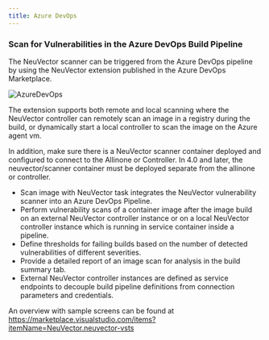 ```yaml
---
title: Azure DevOps
---
```


### Scan for Vulnerabilities in the Azure DevOps Build Pipeline

The NeuVector scanner can be triggered from the Azure DevOps pipeline by using the NeuVector extension published in the Azure DevOps Marketplace.

![AzureDevOps](/img/06.scanning/03.build/04.azuredevops/azure_devops.png)

The extension supports both remote and local scanning where the NeuVector controller can remotely scan an image in a registry during the build, or dynamically start a local controller to scan the image on the Azure agent vm.

In addition, make sure there is a NeuVector scanner container deployed and configured to connect to the Allinone or Controller. In 4.0 and later, the neuvector/scanner container must be deployed separate from the allinone or controller.

+ Scan image with NeuVector task integrates the NeuVector vulnerability scanner into an Azure DevOps Pipeline.
+ Perform vulnerability scans of a container image after the image build on an external NeuVector controller instance or on a local NeuVector controller instance which is running in service container inside a pipeline.
+ Define thresholds for failing builds based on the number of detected vulnerabilities of different severities.
+ Provide a detailed report of an image scan for analysis in the build summary tab.
+ External NeuVector controller instances are defined as service endpoints to decouple build pipeline definitions from connection parameters and credentials.

An overview with sample screens can be found at https://marketplace.visualstudio.com/items?itemName=NeuVector.neuvector-vsts



